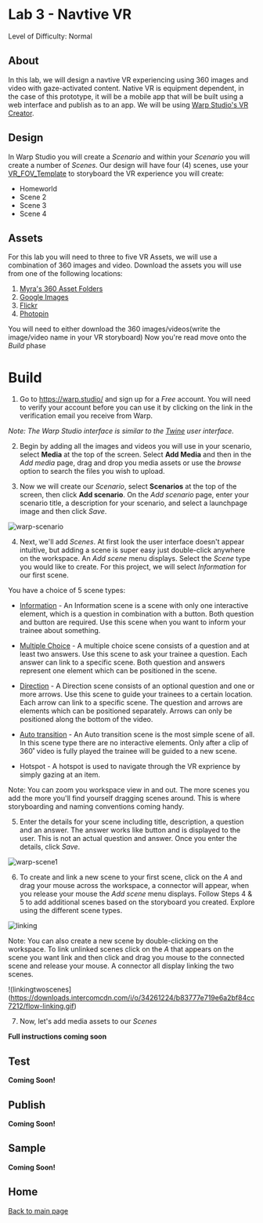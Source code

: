 # Lab 3 - Navtive VR 
Level of Difficulty: Normal

## About
In this lab, we will design a navtive VR experiencing using 360 images and video with gaze-activated content. Native VR is equipment dependent, in the case of this prototype, it will be a mobile app that will be built using a web interface and publish as to an app. We will be using [Warp Studio's VR Creator](https://warp.studio/). 

## Design 
In Warp Studio you will create a *Scenario* and within your *Scenario* you will create a number of *Scenes*. Our design will have four (4) scenes, use your [VR_FOV_Template](VR_FOV_Template](https://www.dropbox.com/s/ekhp9eue6gendp2/VR_FOV_Template.pdf?dl=0)) to storyboard the VR experience you will create:
* Homeworld 
* Scene 2
* Scene 3
* Scene 4

## Assets
For this lab you will need to three to five VR Assets, we will use a combination of 360 images and video. Download the assets you will use from one of the following locations:
1. [Myra's 360 Asset Folders](https://github.com/myramade/myramade.github.io/tree/master/vr/assets)
2. [Google Images](https://www.google.com/search?q=equirectangular&tbm=isch&tbs=isz:l&cad=h)
3. [Flickr](https://www.flickr.com/groups/equirectangular/)
4. [Photopin](http://photopin.com/free-photos/equirectangular)

You will need to either download the 360 images/videos(write the image/video name in your VR storyboard) Now you're read move onto the *Build* phase

# Build
1. Go to https://warp.studio/ and sign up for a *Free* account. You will need to verify your account before you can use it by clicking on the link in the verification email you receive from Warp. 

*Note: The Warp Studio interface is similar to the [Twine](http://twinery.org) user interface.* 

2. Begin by adding all the images and videos you will use in your scenario, select **Media** at the top of the screen. Select **Add Media** and then in the *Add media* page, drag and drop you media assets or use the *browse* option to search the files you wish to upload. 

3. Now we will create our *Scenario*, select **Scenarios** at the top of the screen, then click **Add scenario**. On the *Add scenario* page, enter your scenario title, a description for your scenario, and select a launchpage image and then click *Save*. 

![warp-scenario](https://user-images.githubusercontent.com/28787937/41213938-3f5d5d3e-6cfd-11e8-8a59-8f576c6c5376.png)

4. Next, we'll add *Scenes*. At first look the user interface doesn't appear intuitive, but adding a scene is super easy just double-click anywhere on the workspace. An *Add scene* menu displays. Select the *Scene* type you would like to create. For this project, we will select *Information* for our first scene. 

You have a choice of 5 scene types:
  * [Information](http://help.warp.studio/creating-scenarios/different-scene-types/add-an-information-scene) - An Information scene is a scene with only one interactive element, which is a question in combination with a button. Both question and button are required. Use this scene when you want to inform your trainee about something. 
    
  * [Multiple Choice](http://help.warp.studio/creating-scenarios/different-scene-types/add-a-multiple-choice-scene) - A multiple choice scene consists of a question and at least two answers. Use this scene to ask your trainee a question. Each answer can link to a specific scene. Both question and answers represent one element which can be positioned in the scene.
    
  * [Direction](http://help.warp.studio/creating-scenarios/different-scene-types/add-a-direction-scene) - A Direction scene consists of an optional question and one or more arrows. Use this scene to guide your trainees to a certain location. Each arrow can link to a specific scene. The question and arrows are elements which can be positioned separately. Arrows can only be positioned along the bottom of the video.
    
  * [Auto transition](http://help.warp.studio/creating-scenarios/different-scene-types/add-an-auto-transition-scene) - An Auto transition scene is the most simple scene of all. In this scene type there are no interactive elements. Only after a clip of 360˚ video is fully played the trainee will be guided to a new scene.
    
  * Hotspot - A hotspot is used to navigate through the VR exprience by simply gazing at an item. 


Note: You can zoom you workspace view in and out. The more scenes you add the more you'll find yourself dragging scenes around. This is where storyboarding and naming conventions coming handy. 

5. Enter the details for your scene including title, description, a question and an answer. The answer works like button and is displayed to the user. This is not an actual question and answer. Once you enter the details, click *Save*.

![warp-scene1](https://user-images.githubusercontent.com/28787937/41213957-60bba54e-6cfd-11e8-9d9e-5ddb312829cf.png)

6. To create and link a new scene to your first scene, click on the *A* and drag your mouse across the workspace, a connector will appear, when you release your mouse the *Add scene* menu displays. Follow Steps 4 & 5 to add additional scenes based on the storyboard you created. Explore using the different scene types. 

![linking](https://downloads.intercomcdn.com/i/o/34261921/eb82fc8673d1b767a3911d5a/flow-linking-new.gif)

Note: You can also create a new scene by double-clicking on the workspace. To link unlinked scenes click on the *A* that appears on the scene you want link and then click and drag you mouse to the connected scene and release your mouse. A connector all display linking the two scenes. 

!(linkingtwoscenes](https://downloads.intercomcdn.com/i/o/34261224/b83777e719e6a2bf84cc7212/flow-linking.gif)

7. Now, let's add media assets to our *Scenes*


**Full instructions coming soon**

## Test
**Coming Soon!**

## Publish
**Coming Soon!**

## Sample
**Coming Soon!**

## Home

[Back to main page](https://github.com/myramade/myramade.github.io/blob/master/index.md)
